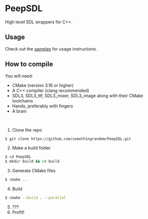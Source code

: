 # PeepSDL
High level SDL wrappers for C++.

## Usage
Check out the [samples](https://github.com/someth1ngrandom/PeepSDL/tree/trunk/samples) for usage instructions.

## How to compile
You will need:
- CMake (version 3.16 or higher)
- A C++ compiler (clang recommended)
- SDL3, SDL3_ttf, SDL3_mixer, SDL3_image along with their CMake toolchains
- Hands, preferably with fingers
- A brain

<br>


1. Clone the repo
```bash
$ git clone https://github.com/someth1ngrandom/PeepSDL.git
```
2. Make a build folder
```bash
$ cd PeepSDL
$ mkdir build && cd build
```
3. Generate CMake files
```bash
$ cmake ..
```
4. Build
```bash
$ cmake --build . --parallel
```
5. ???
6. Profit!